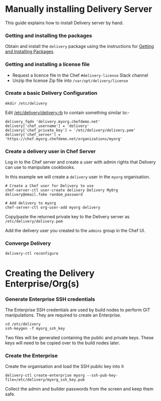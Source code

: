 # Manually installing Delivery Server
This guide explains how to install Delivery server by hand.

### Getting and installing the packages
Obtain and install the ```delivery``` package using the instructions for [Getting and Installing Packages](./getting_packages.md)

### Getting and installing a license file
* Request a licence file in the Chef ```#delivery-license``` Slack channel
* Unzip the license Zip file into ```/var/opt/delivery/license```

### Create a basic Delivery Configuration

    mkdir /etc/delivery

Edit [/etc/delivery/delivery.rb](../reference/delivery.rb.md) to contain something similar to:-

    delivery_fqdn 'delivery.myorg.chefdemo.net'
    delivery['chef_username'] = 'delivery'
    delivery['chef_private_key'] = '/etc/delivery/delivery.pem'
    delivery['chef_server'] = 'https://chef.myorg.chefdemo.net/organizations/myorg'

### Create a delivery user in Chef Server
Log in to the Chef server and create a user with admin rights that Delivery can use to manipulate cookbooks.

In this example we will create a ```delivery``` user in the ```myorg``` organisation.

    # Create a Chef user for Delivery to use
    chef-server-ctl user-create delivery Delivery MyOrg delivery@email.fake random_password

    # Add delivery to myorg
    chef-server-ctl org-user-add myorg delivery

Copy/paste the returned private key to the Delivery server as ```/etc/delivery/delivery.pem```

Add the delivery user you created to the ```admins``` group in the Chef UI.

### Converge Delivery

    delivery-ctl reconfigure

# Creating the Delivery Enterprise/Org(s)

### Generate Enterprise SSH credentials
The Enterprise SSH credentials are used by build nodes to perform GIT manipulations. They are required to create an Enterprise.

    cd /etc/delivery
    ssh-keygen -f myorg_ssh_key

Two files will be generated containing the public and private keys. These keys will need to be copied over to the build nodes later.

### Create the Enterprise
Create the organisation and load the SSH public key into it

    delivery-ctl create-enterprise myorg --ssh-pub-key-file=/etc/delivery/myorg_ssh_key.pub

Collect the admin and builder passwords from the screen and keep them safe.
